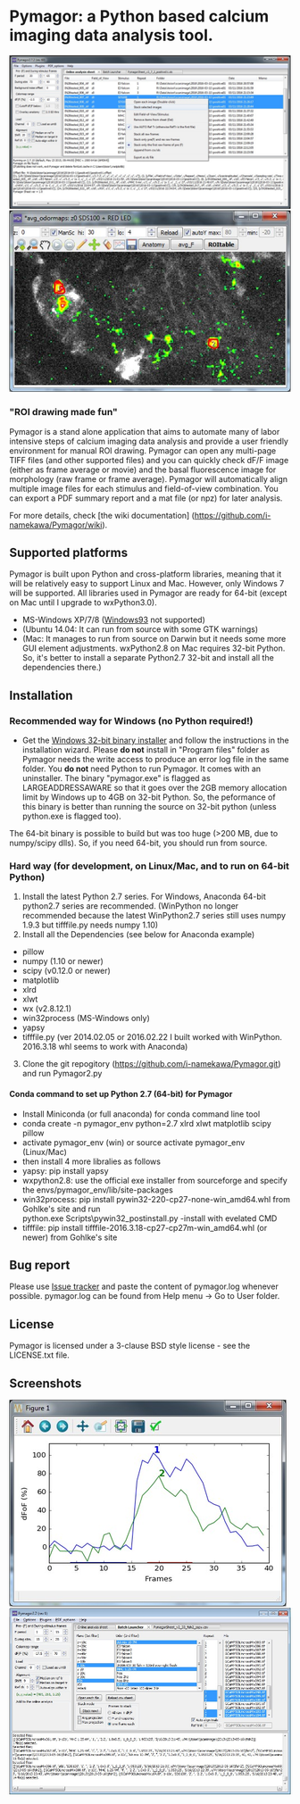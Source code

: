 Pymagor: a Python based calcium imaging data analysis tool.
=======

![PymagorScreenshot](https://github.com/i-namekawa/Pymagor/blob/images/images/Main-OnlineAnalysisSheet.jpg)
![TrialViewer](https://github.com/i-namekawa/Pymagor/blob/images/images/TrialViewer.jpg)

### "ROI drawing made fun"

Pymagor is a stand alone application that aims to automate many of labor intensive steps of calcium imaging data analysis and provide a user friendly environment for manual ROI drawing. Pymagor can open any multi-page TIFF files (and other supported files) and you can quickly check dF/F image (either as frame average or movie) and the basal fluorescence image for morphology (raw frame or frame average). Pymagor will automatically align multiple image files for each stimulus and field-of-view combination. You can export a PDF summary report and a mat file (or npz) for later analysis.

For more details, check [the wiki documentation] (https://github.com/i-namekawa/Pymagor/wiki).

Supported platforms
------
Pymagor is built upon Python and cross-platform libraries, meaning that it will be relatively easy to support Linux and Mac.
However, only Windows 7 will be supported. All libraries used in Pymagor are ready for 64-bit (except on Mac until I upgrade to wxPython3.0).
* MS-Windows XP/7/8 ([Windows93](http://www.windows93.net/) not supported)
* (Ubuntu 14.04: It can run from source with some GTK warnings)
* (Mac: It manages to run from source on Darwin but it needs some more GUI element adjustments. wxPython2.8 on Mac requires 32-bit Python. So, it's better to install a separate Python2.7 32-bit and install all the dependencies there.)


Installation
------

### Recommended way for Windows (no Python required!)

* Get the [Windows 32-bit binary installer](https://github.com/i-namekawa/Pymagor/releases) and follow the instructions in the installation wizard. Please __do not__ install in "Program files" folder as Pymagor needs the write access to produce an error log file in the same folder. You **do not** need Python to run Pymagor. It comes with an uninstaller. The binary "pymagor.exe" is flagged as LARGEADDRESSAWARE so that it goes over the 2GB memory allocation limit by Windows up to 4GB on 32-bit Python. So, the peformance of this binary is better than running the source on 32-bit python (unless python.exe is flagged too).

The 64-bit binary is possible to build but was too huge (>200 MB, due to numpy/scipy dlls). So, if you need 64-bit, you should run from source.

### Hard way (for development, on Linux/Mac, and to run on 64-bit Python)

1. Install the latest Python 2.7 series. For Windows, Anaconda 64-bit python2.7 series are recommended. (WinPython no longer recommended because the latest WinPython2.7 series still uses numpy 1.9.3 but tifffile.py needs numpy 1.10)
2. Install all the Dependencies (see below for Anaconda example)
  * pillow
  * numpy (1.10 or newer)
  * scipy (v0.12.0 or newer)
  * matplotlib
  * xlrd
  * xlwt
  * wx (v2.8.12.1)
  * win32process (MS-Windows only)
  * yapsy
  * tifffile.py (ver 2014.02.05 or 2016.02.22 I built worked with WinPython. 2016.3.18 whl seems to work with Anaconda)
3. Clone the git repogitory (https://github.com/i-namekawa/Pymagor.git) and run Pymagor2.py

#### Conda command to set up Python 2.7 (64-bit) for Pymagor

* Install Miniconda (or full anaconda) for conda command line tool
* conda create -n pymagor_env python=2.7 xlrd xlwt matplotlib scipy pillow
* activate pymagor_env (win) or source activate pymagor_env (Linux/Mac)
* then install 4 more libralies as follows
 * yapsy: pip install yapsy 
 * wxpython2.8: use the official exe installer from sourceforge and specify the envs/pymagor_env/lib/site-packages
 * win32process: pip install pywin32-220-cp27-none-win_amd64.whl from Gohlke's site and run   
              python.exe Scripts\pywin32_postinstall.py -install with evelated CMD
 * tifffile: pip install tifffile-2016.3.18-cp27-cp27m-win_amd64.whl (or newer) from Gohlke's site


Bug report
-------
Please use [Issue tracker](https://github.com/i-namekawa/Pymagor/issues) and paste the content of pymagor.log whenever possible. pymagor.log can be found from Help menu -> Go to User folder.


License
-------

Pymagor is licensed under a 3-clause BSD style license - see the LICENSE.txt file.


Screenshots
------
![QuickPlot](https://github.com/i-namekawa/Pymagor/blob/images/images/QuickPlot.jpg)
![BatchLauncher](https://github.com/i-namekawa/Pymagor/blob/images/images/BatchLauncher.jpg)

